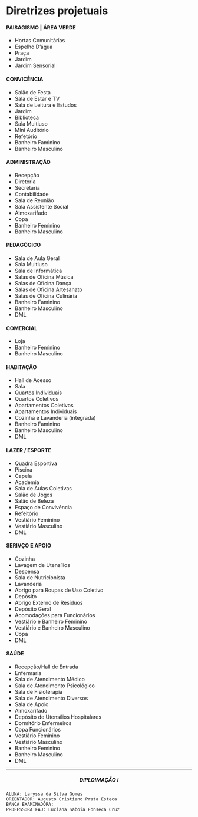 # Diretrizes projetuais

<div align="justify" class="body-text">

  <div class="container-double-text">
    <div class="double-text">
      <h4>PAISAGISMO | ÁREA VERDE</h4>
      <ul>
        <li>Hortas Comunitárias</li>
        <li>Espelho D’água</li>
        <li>Praça</li>
        <li>Jardim</li>
        <li>Jardim Sensorial</li>
      </ul>
    </div>
    <div class="double-text">
      <h4>CONVICÊNCIA</h4>
      <ul>
        <li>Salão de Festa</li>
        <li>Sala de Estar e TV</li>
        <li>Sala de Leitura e Estudos</li>
        <li>Jardim</li>
        <li>Biblioteca</li>
        <li>Sala Multiuso</li>
        <li>Mini Auditório</li>
        <li>Refetório</li>
        <li>Banheiro Faminino</li>
        <li>Banheiro Masculino</li>
      </ul>
    </div>
  </div>

  <div class="container-double-text">
    <div class="double-text">
      <h4>ADMINISTRAÇÃO</h4>
      <ul>
        <li>Recepção</li>
        <li>Diretoria</li>
        <li>Secretaria</li>
        <li>Contabilidade</li>
        <li>Sala de Reunião</li>
        <li>Sala Assistente Social</li>
        <li>Almoxarifado</li>
        <li>Copa</li>
        <li>Banheiro Feminino</li>
        <li>Banheiro Masculino</li>
      </ul>
    </div>
    <div class="double-text">
      <h4>PEDAGÓGICO</h4>
      <ul>
        <li>Sala de Aula Geral</li>
        <li>Sala Multiuso</li>
        <li>Sala de Informática</li>
        <li>Salas de Oficina Música</li>
        <li>Salas de Oficina Dança</li>
        <li>Salas de Oficina Artesanato</li>
        <li>Salas de Oficina Culinária</li>
        <li>Banheiro Faminino</li>
        <li>Banheiro Masculino</li>
        <li>DML</li>
      </ul>
    </div>
  </div>

  <div class="container-double-text">
    <div class="double-text">
      <h4>COMERCIAL</h4>
      <ul>
        <li>Loja</li>
        <li>Banheiro Feminino</li>
        <li>Banheiro Masculino</li>
      </ul>
    </div>
    <div class="double-text">
      <h4>HABITAÇÃO</h4>
      <ul>
        <li>Hall de Acesso</li>
        <li>Sala</li>
        <li>Quartos Individuais</li>
        <li>Quartos Coletivos</li>
        <li>Apartamentos Coletivos</li>
        <li>Apartamentos Individuais</li>
        <li>Cozinha e Lavanderia (integrada)</li>
        <li>Banheiro Faminino</li>
        <li>Banheiro Masculino</li>
        <li>DML</li>
      </ul>
    </div>
  </div>

  <div class="container-double-text">
    <div class="double-text">
      <h4>LAZER / ESPORTE</h4>
      <ul>
        <li>Quadra Esportiva</li>
        <li>Piscina</li>
        <li>Capela</li>
        <li>Academia</li>
        <li>Sala de Aulas Coletivas</li>
        <li>Salão de Jogos</li>
        <li>Salão de Beleza</li>
        <li>Espaço de Convivência</li>
        <li>Refeitório</li>
        <li>Vestiário Feminino</li>
        <li>Vestiário Masculino</li>
        <li>DML</li>
      </ul>
    </div>
    <div class="double-text">
      <h4>SERIVÇO E APOIO</h4>
      <ul>
        <li>Cozinha</li>
        <li>Lavagem de Utensílios</li>
        <li>Despensa</li>
        <li>Sala de Nutricionista</li>
        <li>Lavanderia</li>
        <li>Abrigo para Roupas de Uso Coletivo</li>
        <li>Depósito</li>
        <li>Abrigo Externo de Resíduos</li>
        <li>Depósito Geral</li>
        <li>Acomodações para Funcionários</li>
        <li>Vestiário e Banheiro Feminino</li>
        <li>Vestiário e Banheiro Masculino</li>
        <li>Copa</li>
        <li>DML</li>
      </ul>
    </div>
  </div>

  <div class="container-double-text">
    <div class="double-text">
      <h4>SAÚDE</h4>
      <ul>
        <li>Recepção/Hall de Entrada</li>
        <li>Enfermaria</li>
        <li>Sala de Atendimento Médico</li>
        <li>Sala de Atendimento Psicológico</li>
        <li>Sala de Fisioterapia</li>
        <li>Sala de Atendimento Diversos</li>
        <li>Sala de Apoio</li>
        <li>Almoxarifado</li>
        <li>Depósito de Utensílios Hospitalares</li>
        <li>Dormitório Enfermeiros</li>
        <li>Copa Funcionários</li>
        <li>Vestiário Feminino</li>
        <li>Vestiário Masculino</li>
        <li>Banheiro Feminino</li>
        <li>Banheiro Masculino</li>
        <li>DML</li>
      </ul>
    </div>
  </div>

----

##### <center> DIPLOIMAÇÃO I

  <div class="body-bottom">

    ALUNA: Laryssa da Silva Gomes
    ORIENTADOR: Augusto Cristiano Prata Esteca
    BANCA EXAMINADORA:
    PROFESSORA FAU: Luciana Saboia Fonseca Cruz

  </div>

</div>
